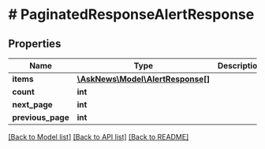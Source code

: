 # # PaginatedResponseAlertResponse

## Properties

Name | Type | Description | Notes
------------ | ------------- | ------------- | -------------
**items** | [**\AskNews\Model\AlertResponse[]**](AlertResponse.md) |  |
**count** | **int** |  |
**next_page** | **int** |  |
**previous_page** | **int** |  |

[[Back to Model list]](../../README.md#models) [[Back to API list]](../../README.md#endpoints) [[Back to README]](../../README.md)
